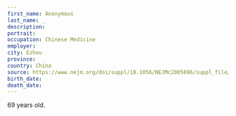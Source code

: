 ```yaml
---
first_name: Anonymous
last_name: _
description: 
portrait: 
occupation: Chinese Medicine
employer: 
city: Ezhou
province: 
country: China
source: https://www.nejm.org/doi/suppl/10.1056/NEJMc2005696/suppl_file/nejmc2005696_appendix.pdf
birth_date: 
death_date: 
---
```


69 years old.